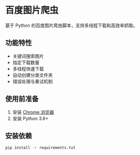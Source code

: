 # 百度图片爬虫

基于 Python 的百度图片爬虫脚本，支持多线程下载和高效率抓取。

## 功能特性
- 关键词搜索图片
- 指定下载数量
- 多线程快速下载
- 自动创建分类文件夹
- 错误处理与重试机制

## 使用前准备
1. 安装 [Chrome 浏览器](https://www.google.com/chrome/)
2. 安装 Python 3.6+

## 安装依赖
```bash
pip install -r requirements.txt
